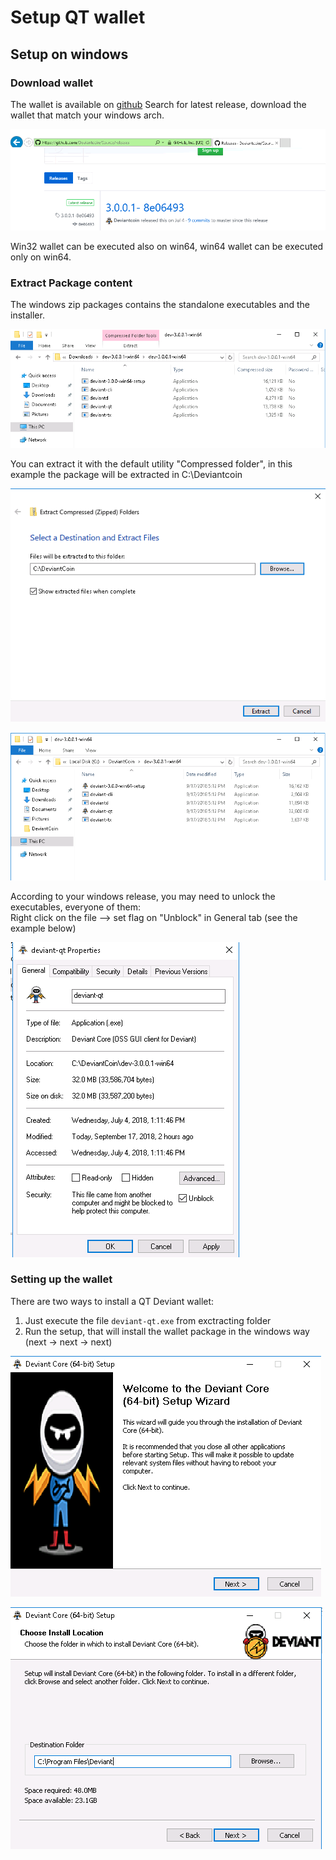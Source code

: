 # Setup QT wallet
## Setup on windows
### Download wallet
The wallet is available on [github](https://github.com/Deviantcoin/Source/releases)
Search for latest release, download the wallet that match your windows arch.

![latest](/images/latest.png)

Win32 wallet can be executed also on win64, win64 wallet can be executed only on win64.
### Extract Package content
The windows zip packages contains the standalone executables and the installer.

![win package](/images/win-content.png)

You can extract it with the default utility "Compressed folder", in this example the package will be extracted in C:\Deviantcoin

![extract1](/images/exctract1.png)

![extract2](/images/extract2.png)

According to your windows release, you may need to unlock the executables, everyone of them:<br />
Right click on the file --> set flag on "Unblock" in General tab (see the example below)

![unblock](/images/unblock.png)

### Setting up the wallet
There are two ways to install a QT Deviant wallet:<br />
1. Just execute the file `deviant-qt.exe` from exctracting folder
2. Run the setup, that will install the wallet package in the windows way (next -> next -> next)

![setup1](/images/setup1.png)

![setup2](/images/setup2.png)
